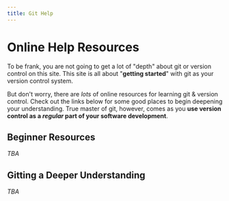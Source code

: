 ```yaml
---
title: Git Help
---
```

# Online Help Resources

To be frank, you are not going to get a lot of "depth" about git or version control on this site. This site is all about "**getting started**" with git as your version control system.

But don't worry, there are *lots* of online resources for learning git & version control. Check out the links below for some good places to begin deepening your understanding. True master of git, however, comes as you **use version control as a *regular* part of your software development**.

## Beginner Resources

*TBA*

## Gitting a Deeper Understanding

*TBA*

